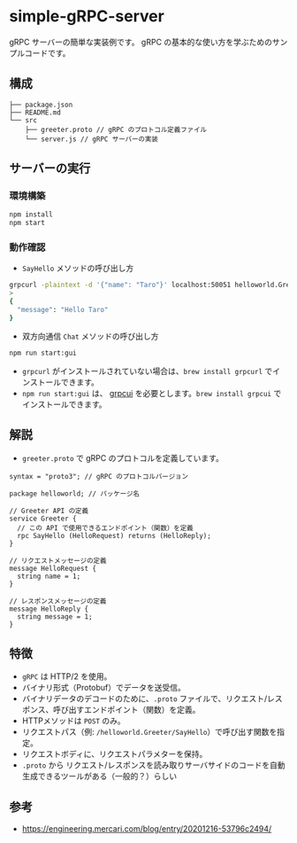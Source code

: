 # simple-gRPC-server

gRPC サーバーの簡単な実装例です。
gRPC の基本的な使い方を学ぶためのサンプルコードです。


## 構成

```
├── package.json
├── README.md
└── src
    ├── greeter.proto // gRPC のプロトコル定義ファイル
    └── server.js // gRPC サーバーの実装
```

## サーバーの実行

### 環境構築

```bash
npm install
npm start
```

### 動作確認

- `SayHello` メソッドの呼び出し方

```bash
grpcurl -plaintext -d '{"name": "Taro"}' localhost:50051 helloworld.Greeter/SayHello
> 
{
  "message": "Hello Taro"
}
```


- 双方向通信 `Chat` メソッドの呼び出し方

```bash
npm run start:gui
```


- `grpcurl` がインストールされていない場合は、`brew install grpcurl` でインストールできます。
- `npm run start:gui` は、 [grpcui](https://github.com/fullstorydev/grpcui) を必要とします。`brew install grpcui` でインストールできます。



## 解説

- `greeter.proto` で gRPC のプロトコルを定義しています。

```
syntax = "proto3"; // gRPC のプロトコルバージョン

package helloworld; // パッケージ名

// Greeter API の定義
service Greeter {
  // この API で使用できるエンドポイント（関数）を定義
  rpc SayHello (HelloRequest) returns (HelloReply);
}

// リクエストメッセージの定義
message HelloRequest {
  string name = 1;
}

// レスポンスメッセージの定義
message HelloReply {
  string message = 1;
}
```

## 特徴
- `gRPC` は HTTP/2 を使用。
- バイナリ形式（Protobuf）でデータを送受信。
- バイナリデータのデコードのために、`.proto` ファイルで、リクエスト/レスポンス、呼び出すエンドポイント（関数）を定義。
- HTTPメソッドは `POST` のみ。
- リクエストパス（例: `/helloworld.Greeter/SayHello`）で呼び出す関数を指定。
- リクエストボディに、リクエストパラメターを保持。
- `.proto` から リクエスト/レスポンスを読み取りサーバサイドのコードを自動生成できるツールがある（一般的？）らしい

## 参考
- https://engineering.mercari.com/blog/entry/20201216-53796c2494/
